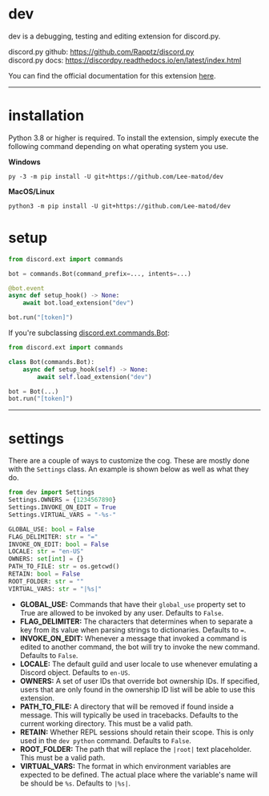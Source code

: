 # dev

dev is a debugging, testing and editing extension for discord.py.

discord.py github: https://github.com/Rapptz/discord.py  
discord.py docs: https://discordpy.readthedocs.io/en/latest/index.html

You can find the official documentation for this extension [here](https://github.com/Lee-matod/dev/wiki).
****

# installation

Python 3.8 or higher is required. To install the extension, simply execute the following command depending on what
operating system you use.

**Windows**

```shell
py -3 -m pip install -U git+https://github.com/Lee-matod/dev
```

**MacOS/Linux**

```shell
python3 -m pip install -U git+https://github.com/Lee-matod/dev
```

# setup

```python
from discord.ext import commands

bot = commands.Bot(command_prefix=..., intents=...)

@bot.event
async def setup_hook() -> None:
    await bot.load_extension("dev")

bot.run("[token]")
```

If you're subclassing
[discord.ext.commands.Bot](https://discordpy.readthedocs.io/en/stable/ext/commands/api.html#discord.ext.commands.Bot):

```python
from discord.ext import commands

class Bot(commands.Bot):
    async def setup_hook(self) -> None:
        await self.load_extension("dev")

bot = Bot(...)
bot.run("[token]")
```

****

# settings

There are a couple of ways to customize the cog. These are mostly done with the `Settings` class. An example is shown
below as well as what they do.

```python
from dev import Settings
Settings.OWNERS = {1234567890}
Settings.INVOKE_ON_EDIT = True
Settings.VIRTUAL_VARS = "-%s-"
```

```python
GLOBAL_USE: bool = False
FLAG_DELIMITER: str = "="
INVOKE_ON_EDIT: bool = False
LOCALE: str = "en-US"
OWNERS: set[int] = {}
PATH_TO_FILE: str = os.getcwd()
RETAIN: bool = False
ROOT_FOLDER: str = ""
VIRTUAL_VARS: str = "|%s|"
```

* **GLOBAL_USE:** Commands that have their `global_use` property set to True are allowed to be invoked by any user.
  Defaults to `False`.
* **FLAG_DELIMITER:** The characters that determines when to separate a key from its value when parsing strings to
  dictionaries. Defaults to `=`.
* **INVOKE_ON_EDIT:** Whenever a message that invoked a command is edited to another command, the bot will try to invoke
  the new command. Defaults to `False`.
* **LOCALE:** The default guild and user locale to use whenever emulating a Discord object. Defaults to `en-US`.
* **OWNERS:** A set of user IDs that override bot ownership IDs. If specified, users that are only found in the
  ownership ID list will be able to use this extension.
* **PATH_TO_FILE:** A directory that will be removed if found inside a message. This will typically be used in
  tracebacks. Defaults to the current working directory. This must be a valid path.
* **RETAIN:** Whether REPL sessions should retain their scope. This is only used in the `dev python` command. Defaults
  to `False`.
* **ROOT_FOLDER:** The path that will replace the `|root|` text placeholder. This must be a valid path.
* **VIRTUAL_VARS:** The format in which environment variables are expected to be defined. The actual place where the
  variable's name will be should be `%s`. Defaults to `|%s|`.
